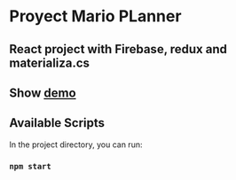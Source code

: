 # Proyect Mario PLanner

## React project with Firebase, redux and materializa.cs

## Show [demo](https://hyde-project-mario-plan.web.app/)

## Available Scripts

In the project directory, you can run:
### `npm start`

